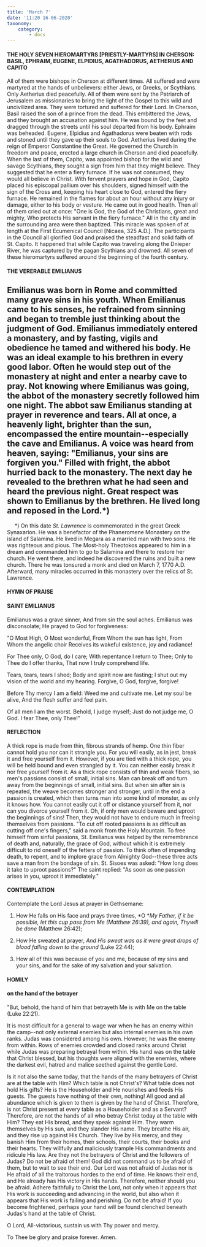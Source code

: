 ```yaml
---
title: 'March 7'
date: '11:20 16-06-2020'
taxonomy:
    category:
        - docs
---
```


#### THE HOLY SEVEN HIEROMARTYRS [PRIESTLY-MARTYRS] IN CHERSON: BASIL, EPHRAIM, EUGENE, ELPIDIUS, AGATHADORUS, AETHERIUS AND CAPITO

All of them were bishops in Cherson at different times. All suffered and were martyred at the hands of unbelievers: either Jews, or Greeks, or Scythians. Only Aetherius died peacefully. All of them were sent by the Patriarch of Jerusalem as missionaries to bring the light of the Gospel to this wild and uncivilized area. They were tortured and suffered for their Lord. In Cherson, Basil raised the son of a prince from the dead. This embittered the Jews, and they brought an accusation against him. He was bound by the feet and dragged through the streets until his soul departed from his body. Ephraim was beheaded. Eugene, Elpidius and Agathadorus were beaten with rods and stoned until they gave up their souls to God. Aetherius lived during the reign of Emperor Constantine the Great. He governed the Church in freedom and peace, erected a large church in Cherson and died peacefully. When the last of them, Capito, was appointed bishop for the wild and savage Scythians, they sought a sign from him that they might believe. They suggested that he enter a fiery furnace. If he was not consumed, they would all believe in Christ. With fervent prayers and hope in God, Capito placed his episcopal pallium over his shoulders, signed himself with the sign of the Cross and, keeping his heart close to God, entered the fiery furnace. He remained in the flames for about an hour without any injury or damage, either to his body or vesture. He came out in good health. Then all of them cried out at once: "One is God, the God of the Christians, great and mighty, Who protects His servant in the fiery furnace." All in the city and in the surrounding area were then baptized. This miracle was spoken of at length at the First Ecumenical Council [Nicaea, 325 A.D.]. The participants in the Council all glorified God and praised the steadfast and solid faith of St. Capito. It happened that while Capito was traveling along the Dnieper River, he was captured by the pagan Scythians and drowned. All seven of these hieromartyrs suffered around the beginning of the fourth century.

#### THE VERERABLE EMILIANUS

Emilianus was born in Rome and committed many grave sins in his youth. When Emilianus came to his senses, he refrained from sinning and began to tremble just thinking about the judgment of God. Emilianus immediately entered a monastery, and by fasting, vigils and obedience he tamed and withered his body. He was an ideal example to his brethren in every good labor. Often he would step out of the monastery at night and enter a nearby cave to pray. Not knowing where Emilianus was going, the abbot of the monastery secretly followed him one night. The abbot saw Emilianus standing at prayer in reverence and tears. All at once, a heavenly light, brighter than the sun, encompassed the entire mountain--especially the cave and Emilianus. A voice was heard from heaven, saying: "Emilianus, your sins are forgiven you." Filled with fright, the abbot hurried back to the monastery. The next day he revealed to the brethren what he had seen and heard the previous night. Great respect was shown to Emilianus by the brethren. He lived long and reposed in the Lord.*)
--------------------

     *) On this date *St. Lawrence* is commemorated in the great Greek Synaxarion. He was a benefactor of the Phaneromene Monastery on the island of Salamina. He lived in Megara as a married man with two sons. He was righteous and pious. The Most-holy Theotokos appeared to him in a dream and commanded him to go to Salamina and there to restore her church. He went there, and indeed he discovered the ruins and built a new church. There he was tonsured a monk and died on March 7, 1770 A.D. Afterward, many miracles occurred in this monastery over the relics of St. Lawrence.



#### HYMN OF PRAISE

#### SAINT EMILIANUS

Emilianus was a grave sinner,
And from sin the soul aches.
Emilianus was disconsolate;
He prayed to God for forgiveness:

"O Most High, O Most wonderful,
From Whom the sun has light,
From Whom the angelic choir
Receives its wakeful existence, joy and radiance!

For Thee only, O God, do I care;
With repentance I return to Thee;
Only to Thee do I offer thanks,
That now I truly comprehend life.

Tears, tears, tears I shed;
Body and spirit now are fasting;
I shut out my vision of the world and my hearing.
Forgive, O God, forgive, forgive!

Before Thy mercy I am a field:
Weed me and cultivate me.
Let my soul be alive,
And the flesh suffer and feel pain.

Of all men I am the worst.
Behold, I judge myself;
Just do not judge me, O God.
I fear Thee, only Thee!"


#### REFLECTION

A thick rope is made from thin, fibrous strands of hemp. One thin fiber cannot hold you nor can it strangle you. For you will easily, as in jest, break it and free yourself from it. However, if you are tied with a thick rope, you will be held bound and even strangled by it. You can neither easily break it nor free yourself from it. As a thick rope consists of thin and weak fibers, so men's passions consist of small, initial sins. Man can break off and turn away from the beginnings of small, initial sins. But when sin after sin is repeated, the weave becomes stronger and stronger, until in the end a passion is created, which then turns man into some kind of monster, as only it knows how. You cannot easily cut it off or distance yourself from it, nor can you divorce yourself from it. Oh, if only men would beware and uproot the beginnings of sins! Then, they would not have to endure much in freeing themselves from passions. "To cut off rooted passions is as difficult as cutting off one's fingers," said a monk from the Holy Mountain. To free himself from sinful passions, St. Emilianus was helped by the remembrance of death and, naturally, the grace of God, without which it is extremely difficult to rid oneself of the fetters of passion. To think often of impending death, to repent, and to implore grace from Almighty God--these three acts save a man from the bondage of sin. St. Sisoes was asked: "How long does it take to uproot passions?" The saint replied: "As soon as one passion arises in you, uproot it immediately."

#### CONTEMPLATION

Contemplate the Lord Jesus at prayer in Gethsemane:

1.  How He falls on His face and prays three times, *O **My Father, if it be possible, let this cup pass from Me *(Matthew 26:39), and again, Thy*will be done* (Matthew 26:42);

1.  How He sweated at prayer, *And His sweat was as it were great drops of blood falling down to the ground* (Luke 22:44);

1.  How all of this was because of you and me, because of my sins and your sins, and for the sake of my salvation and your salvation.



#### HOMILY

#### on the hand of the betrayer

"But, behold, the hand of him that betrayeth Me is with Me on the table (Luke 22:21).

It is most difficult for a general to wage war when he has an enemy within the camp--not only external enemies but also internal enemies in his own ranks. Judas was considered among his own. However, he was the enemy from within. Rows of enemies crowded and closed ranks around Christ while Judas was preparing betrayal from within. His hand was on the table that Christ blessed, but his thoughts were aligned with the enemies, where the darkest evil, hatred and malice seethed against the gentle Lord.

Is it not also the same today, that the hands of the many betrayers of Christ are at the table with Him? Which table is not Christ's? What table does not hold His gifts? He is the Householder and He nourishes and feeds His guests. The guests have nothing of their own, nothing! All good and all abundance which is given to them is given by the hand of Christ. Therefore, is not Christ present at every table as a Householder and as a Servant? Therefore, are not the hands of all who betray Christ today at the table with Him? They eat His bread, and they speak against Him. They warm themselves by His sun, and they slander His name. They breathe His air, and they rise up against His Church. They live by His mercy, and they banish Him from their homes, their schools, their courts, their books and their hearts. They willfully and maliciously trample His commandments and ridicule His law. Are they not the betrayers of Christ and the followers of Judas? Do not be afraid of them! God did not command us to be afraid of them, but to wait to see their end. Our Lord was not afraid of Judas nor is He afraid of all the traitorous hordes to the end of time. He knows their end, and He already has His victory in His hands. Therefore, neither should you be afraid. Adhere faithfully to Christ the Lord, not only when it appears that His work is succeeding and advancing in the world, but also when it appears that His work is failing and perishing. Do not be afraid! If you become frightened, perhaps your hand will be found clenched beneath Judas's hand at the table of Christ.

O Lord, All-victorious, sustain us with Thy power and mercy.

To Thee be glory and praise forever. Amen.

  
